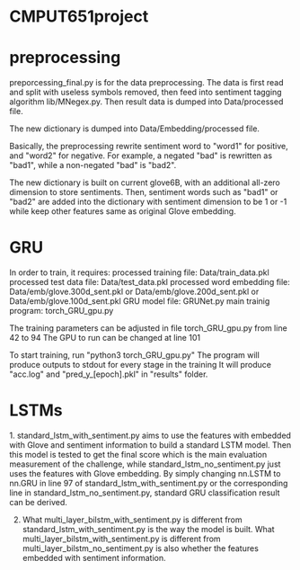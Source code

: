 # CMPUT651project

# preprocessing
preporcessing_final.py is for the data preprocessing.
The data is first read and split with useless symbols removed, then feed into sentiment tagging algorithm lib/MNegex.py. Then result data is dumped into Data/processed file.

The new dictionary is dumped into Data/Embedding/processed file.

Basically, the preprocessing rewrite sentiment word to "word1" for positive, and "word2" for negative. For example, a negated "bad" is rewritten as "bad1", while a non-negated "bad" is "bad2".

The new dictionary is built on current glove6B, with an additional all-zero dimension to store sentiments. Then, sentiment words such as "bad1" or "bad2" are added into the dictionary with sentiment dimension to be 1 or -1 while keep other features same as original Glove embedding.

# GRU
In order to train, it requires:
processed training file: Data/train_data.pkl
processed test data file: Data/test_data.pkl
processed word embedding file: Data/emb/glove.300d_sent.pkl or Data/emb/glove.200d_sent.pkl or Data/emb/glove.100d_sent.pkl
GRU model file: GRUNet.py
main trainig program: torch_GRU_gpu.py

The training parameters can be adjusted in file torch_GRU_gpu.py from line 42 to 94
The GPU to run can be changed at line 101

To start training, run "python3 torch_GRU_gpu.py" 
The program will produce outputs to stdout for every stage in the training
It will produce "acc.log" and "pred_y_[epoch].pkl" in "results" folder. 

# LSTMs
﻿1. standard_lstm_with_sentiment.py aims to use the features with embedded with Glove and sentiment information to build a standard LSTM model. Then this model is tested to get the final score which is the main evaluation measurement of the challenge, while standard_lstm_no_sentiment.py just uses the features with Glove embedding.
By simply changing nn.LSTM to nn.GRU in line 97 of  standard_lstm_with_sentiment.py or the corresponding line in standard_lstm_no_sentiment.py, standard GRU classification result can be derived.

2. What multi_layer_bilstm_with_sentiment.py is different from  standard_lstm_with_sentiment.py is the way the model is built.  What multi_layer_bilstm_with_sentiment.py is different from  multi_layer_bilstm_no_sentiment.py is also whether the features  embedded with sentiment information.
